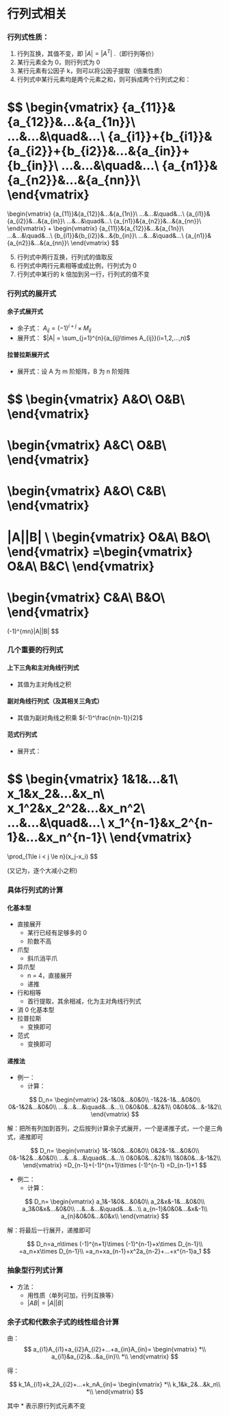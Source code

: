 # 行列式相关

### 行列式性质：
1. 行列互换，其值不变，即 $|A| = |A^T|$ .（即行列等价）
2. 某行元素全为 0，则行列式为 0
3. 某行元素有公因子 k，则可以将公因子提取（倍乘性质）
4. 行列式中某行元素均是两个元素之和，则可拆成两个行列式之和：

$$
\begin{vmatrix}
{a_{11}}&{a_{12}}&...&{a_{1n}}\\
...&...&\quad&...\\
{a_{i1}}+{b_{i1}}&{a_{i2}}+{b_{i2}}&...&{a_{in}}+{b_{in}}\\
...&...&\quad&...\\
{a_{n1}}&{a_{n2}}&...&{a_{nn}}\\
\end{vmatrix}
=
\begin{vmatrix}
{a_{11}}&{a_{12}}&...&{a_{1n}}\\
...&...&\quad&...\\
{a_{i1}}&{a_{i2}}&...&{a_{in}}\\
...&...&\quad&...\\
{a_{n1}}&{a_{n2}}&...&{a_{nn}}\\
\end{vmatrix}
+
\begin{vmatrix}
{a_{11}}&{a_{12}}&...&{a_{1n}}\\
...&...&\quad&...\\
{b_{i1}}&{b_{i2}}&...&{b_{in}}\\
...&...&\quad&...\\
{a_{n1}}&{a_{n2}}&...&{a_{nn}}\\
\end{vmatrix}
$$

5. 行列式中两行互换，行列式的值取反
6. 行列式中两行元素相等或成比例，行列式为 0
7. 行列式中某行的 k 倍加到另一行，行列式的值不变



### 行列式的展开式

#### 余子式展开式
- 余子式： $A_{ij} = (-1)^{i+j} \times M_{ij}$
- 展开式： $|A| = \sum_{j=1}^{n}{a_{ij}\times A_{ij}}(i=1,2,...,n)$


#### 拉普拉斯展开式
- 展开式：设 A 为 m 阶矩阵，B 为 n 阶矩阵

$$
\begin{vmatrix}
A&O\\
O&B\\
\end{vmatrix}
=
\begin{vmatrix}
A&C\\
O&B\\
\end{vmatrix}
=
\begin{vmatrix}
A&O\\
C&B\\
\end{vmatrix}
=
|A||B|
\\
\begin{vmatrix}
O&A\\
B&O\\
\end{vmatrix}
=\begin{vmatrix}
O&A\\
B&C\\
\end{vmatrix}
=
\begin{vmatrix}
C&A\\
B&O\\
\end{vmatrix}
=
(-1)^{mn}|A||B|
$$



### 几个重要的行列式
#### 上下三角和主对角线行列式
- 其值为主对角线之积


#### 副对角线行列式（及其相关三角式）
- 其值为副对角线之积乘 $(-1)^\frac{n(n-1)}{2}$


#### 范式行列式
- 展开式：

$$
\begin{vmatrix}
1&1&...&1\\
x_1&x_2&...&x_n\\
x_1^2&x_2^2&...&x_n^2\\
...&...&\quad&...\\
x_1^{n-1}&x_2^{n-1}&...&x_n^{n-1}\\
\end{vmatrix}
=
\prod_{1\le i < j \le n}(x_j-x_i)
$$

(又记为，逐个大减小之积)



### 具体行列式的计算

#### 化基本型
- 直接展开
  - 某行已经有足够多的 0
  - 阶数不高
- 爪型
  - 斜爪消平爪
- 异爪型
  - n = 4，直接展开
  - 递推
- 行和相等
  - 首行提取，其余相减，化为主对角线行列式
- 消 0 化基本型
- 拉普拉斯
  - 变换即可
- 范式
  - 变换即可


#### 递推法
- 例一：
  - 计算：

$$
D_n=
\begin{vmatrix}
2&-1&0&...&0&0\\
-1&2&-1&...&0&0\\
0&-1&2&...&0&0\\
...&...&...&\quad&...&...\\
0&0&0&...&2&1\\
0&0&0&...&-1&2\\
\end{vmatrix}
$$

解：把所有列加到首列，之后按列计算余子式展开，一个是递推子式，一个是三角式，递推即可

$$
D_n=
\begin{vmatrix}
1&-1&0&...&0&0\\
0&2&-1&...&0&0\\
0&-1&2&...&0&0\\
...&...&...&\quad&...&...\\
0&0&0&...&2&1\\
1&0&0&...&-1&2\\
\end{vmatrix}
=D_{n-1}+(-1)^{n+1}\times (-1)^{n-1}
=D_{n-1}+1
$$

- 例二：
  - 计算：

$$
D_n=
\begin{vmatrix}
a_1&-1&0&...&0&0\\
a_2&x&-1&...&0&0\\
a_3&0&x&...&0&0\\
...&...&...&\quad&...&...\\
a_{n-1}&0&0&...&x&-1\\
a_{n}&0&0&...&0&x\\
\end{vmatrix}
$$

解：将最后一行展开，递推即可

$$
D_n=a_n\times (-1)^{n+1}\times (-1)^{n-1}+x\times D_{n-1}\\
=a_n+x\times D_{n-1}\\
=a_n+xa_{n-1}+x^2a_{n-2}+...+x^{n-1}a_1
$$



### 抽象型行列式计算
- 方法：
  - 用性质（单列可加，行列互换等）
  - $|AB|=|A||B|$



### 余子式和代数余子式的线性组合计算

由：
$$
a_{i1}A_{i1}+a_{i2}A_{i2}+...+a_{in}A_{in}=
\begin{vmatrix}
*\\
a_{i1}&a_{i2}&...&a_{in}\\
*\\
\end{vmatrix}
$$

得：

$$
k_1A_{i1}+k_2A_{i2}+...+k_nA_{in}=
\begin{vmatrix}
*\\
k_1&k_2&...&k_n\\
*\\
\end{vmatrix}
$$

其中 * 表示原行列式元素不变

